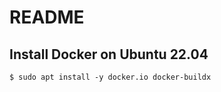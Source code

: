 README
======

## Install Docker on Ubuntu 22.04

    $ sudo apt install -y docker.io docker-buildx
